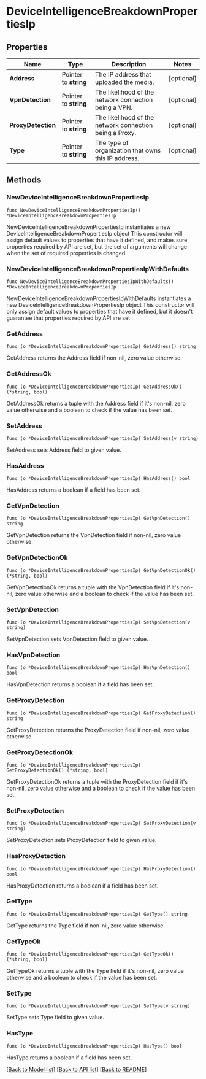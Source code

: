 # DeviceIntelligenceBreakdownPropertiesIp

## Properties

Name | Type | Description | Notes
------------ | ------------- | ------------- | -------------
**Address** | Pointer to **string** | The IP address that uploaded the media. | [optional] 
**VpnDetection** | Pointer to **string** | The likelihood of the network connection being a VPN. | [optional] 
**ProxyDetection** | Pointer to **string** | The likelihood of the network connection being a Proxy. | [optional] 
**Type** | Pointer to **string** | The type of organization that owns this IP address. | [optional] 

## Methods

### NewDeviceIntelligenceBreakdownPropertiesIp

`func NewDeviceIntelligenceBreakdownPropertiesIp() *DeviceIntelligenceBreakdownPropertiesIp`

NewDeviceIntelligenceBreakdownPropertiesIp instantiates a new DeviceIntelligenceBreakdownPropertiesIp object
This constructor will assign default values to properties that have it defined,
and makes sure properties required by API are set, but the set of arguments
will change when the set of required properties is changed

### NewDeviceIntelligenceBreakdownPropertiesIpWithDefaults

`func NewDeviceIntelligenceBreakdownPropertiesIpWithDefaults() *DeviceIntelligenceBreakdownPropertiesIp`

NewDeviceIntelligenceBreakdownPropertiesIpWithDefaults instantiates a new DeviceIntelligenceBreakdownPropertiesIp object
This constructor will only assign default values to properties that have it defined,
but it doesn't guarantee that properties required by API are set

### GetAddress

`func (o *DeviceIntelligenceBreakdownPropertiesIp) GetAddress() string`

GetAddress returns the Address field if non-nil, zero value otherwise.

### GetAddressOk

`func (o *DeviceIntelligenceBreakdownPropertiesIp) GetAddressOk() (*string, bool)`

GetAddressOk returns a tuple with the Address field if it's non-nil, zero value otherwise
and a boolean to check if the value has been set.

### SetAddress

`func (o *DeviceIntelligenceBreakdownPropertiesIp) SetAddress(v string)`

SetAddress sets Address field to given value.

### HasAddress

`func (o *DeviceIntelligenceBreakdownPropertiesIp) HasAddress() bool`

HasAddress returns a boolean if a field has been set.

### GetVpnDetection

`func (o *DeviceIntelligenceBreakdownPropertiesIp) GetVpnDetection() string`

GetVpnDetection returns the VpnDetection field if non-nil, zero value otherwise.

### GetVpnDetectionOk

`func (o *DeviceIntelligenceBreakdownPropertiesIp) GetVpnDetectionOk() (*string, bool)`

GetVpnDetectionOk returns a tuple with the VpnDetection field if it's non-nil, zero value otherwise
and a boolean to check if the value has been set.

### SetVpnDetection

`func (o *DeviceIntelligenceBreakdownPropertiesIp) SetVpnDetection(v string)`

SetVpnDetection sets VpnDetection field to given value.

### HasVpnDetection

`func (o *DeviceIntelligenceBreakdownPropertiesIp) HasVpnDetection() bool`

HasVpnDetection returns a boolean if a field has been set.

### GetProxyDetection

`func (o *DeviceIntelligenceBreakdownPropertiesIp) GetProxyDetection() string`

GetProxyDetection returns the ProxyDetection field if non-nil, zero value otherwise.

### GetProxyDetectionOk

`func (o *DeviceIntelligenceBreakdownPropertiesIp) GetProxyDetectionOk() (*string, bool)`

GetProxyDetectionOk returns a tuple with the ProxyDetection field if it's non-nil, zero value otherwise
and a boolean to check if the value has been set.

### SetProxyDetection

`func (o *DeviceIntelligenceBreakdownPropertiesIp) SetProxyDetection(v string)`

SetProxyDetection sets ProxyDetection field to given value.

### HasProxyDetection

`func (o *DeviceIntelligenceBreakdownPropertiesIp) HasProxyDetection() bool`

HasProxyDetection returns a boolean if a field has been set.

### GetType

`func (o *DeviceIntelligenceBreakdownPropertiesIp) GetType() string`

GetType returns the Type field if non-nil, zero value otherwise.

### GetTypeOk

`func (o *DeviceIntelligenceBreakdownPropertiesIp) GetTypeOk() (*string, bool)`

GetTypeOk returns a tuple with the Type field if it's non-nil, zero value otherwise
and a boolean to check if the value has been set.

### SetType

`func (o *DeviceIntelligenceBreakdownPropertiesIp) SetType(v string)`

SetType sets Type field to given value.

### HasType

`func (o *DeviceIntelligenceBreakdownPropertiesIp) HasType() bool`

HasType returns a boolean if a field has been set.


[[Back to Model list]](../README.md#documentation-for-models) [[Back to API list]](../README.md#documentation-for-api-endpoints) [[Back to README]](../README.md)


